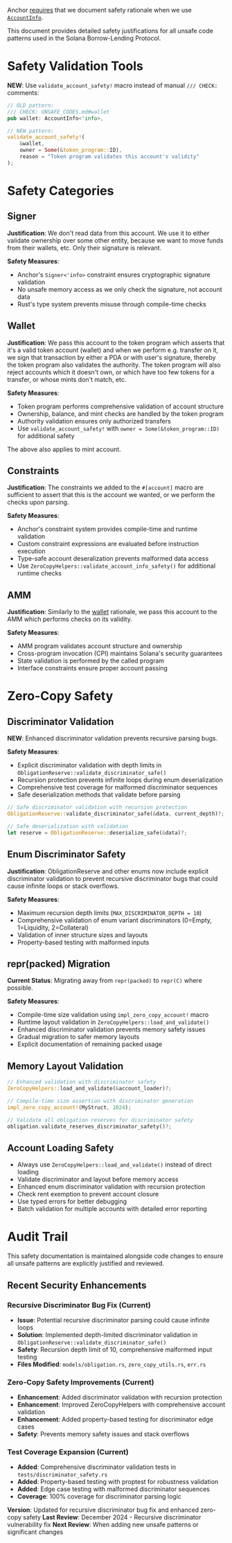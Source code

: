 Anchor [requires][anchor-issue-safety] that we document safety rationale when
we use [`AccountInfo`][account-info-anchor].

This document provides detailed safety justifications for all unsafe code patterns
used in the Solana Borrow-Lending Protocol.

# Safety Validation Tools

**NEW**: Use `validate_account_safety!` macro instead of manual `/// CHECK:` comments:

```rust
// OLD pattern:
/// CHECK: UNSAFE_CODES.md#wallet
pub wallet: AccountInfo<'info>,

// NEW pattern:
validate_account_safety!(
    &wallet,
    owner = Some(&token_program::ID),
    reason = "Token program validates this account's validity"
);
```

# Safety Categories

## Signer
**Justification**: We don't read data from this account. We use it to either validate ownership
over some other entity, because we want to move funds from their wallets, etc.
Only their signature is relevant.

**Safety Measures**:
- Anchor's `Signer<'info>` constraint ensures cryptographic signature validation
- No unsafe memory access as we only check the signature, not account data
- Rust's type system prevents misuse through compile-time checks

## Wallet  
**Justification**: We pass this account to the token program which asserts that it's a valid token
account (wallet) and when we perform e.g. transfer on it, we sign that
transaction by either a PDA or with user's signature, thereby the token program
also validates the authority.
The token program will also reject accounts which it doesn't own, or which have
too few tokens for a transfer, or whose mints don't match, etc.

**Safety Measures**:
- Token program performs comprehensive validation of account structure
- Ownership, balance, and mint checks are handled by the token program
- Authority validation ensures only authorized transfers
- Use `validate_account_safety!` with `owner = Some(&token_program::ID)` for additional safety

The above also applies to mint account.

## Constraints
**Justification**: The constraints we added to the `#[account]` macro are sufficient to assert that
this is the account we wanted, or we perform the checks upon parsing.

**Safety Measures**:
- Anchor's constraint system provides compile-time and runtime validation
- Custom constraint expressions are evaluated before instruction execution
- Type-safe account deseralization prevents malformed data access
- Use `ZeroCopyHelpers::validate_account_info_safety()` for additional runtime checks

## AMM
**Justification**: Similarly to the [wallet](#wallet) rationale, we pass this account to the AMM
which performs checks on its validity.

**Safety Measures**:
- AMM program validates account structure and ownership
- Cross-program invocation (CPI) maintains Solana's security guarantees
- State validation is performed by the called program
- Interface constraints ensure proper account passing

# Zero-Copy Safety

## Discriminator Validation
**NEW**: Enhanced discriminator validation prevents recursive parsing bugs.

**Safety Measures**:
- Explicit discriminator validation with depth limits in `ObligationReserve::validate_discriminator_safe()`
- Recursion protection prevents infinite loops during enum deserialization
- Comprehensive test coverage for malformed discriminator sequences
- Safe deserialization methods that validate before parsing

```rust
// Safe discriminator validation with recursion protection
ObligationReserve::validate_discriminator_safe(&data, current_depth)?;

// Safe deserialization with validation
let reserve = ObligationReserve::deserialize_safe(&data)?;
```

## Enum Discriminator Safety
**Justification**: ObligationReserve and other enums now include explicit discriminator validation to prevent recursive discriminator bugs that could cause infinite loops or stack overflows.

**Safety Measures**:
- Maximum recursion depth limits (`MAX_DISCRIMINATOR_DEPTH = 10`)
- Comprehensive validation of enum variant discriminators (0=Empty, 1=Liquidity, 2=Collateral)
- Validation of inner structure sizes and layouts
- Property-based testing with malformed inputs

## repr(packed) Migration
**Current Status**: Migrating away from `repr(packed)` to `repr(C)` where possible.

**Safety Measures**:
- Compile-time size validation using `impl_zero_copy_account!` macro
- Runtime layout validation in `ZeroCopyHelpers::load_and_validate()`
- Enhanced discriminator validation prevents memory safety issues
- Gradual migration to safer memory layouts
- Explicit documentation of remaining packed usage

## Memory Layout Validation
```rust
// Enhanced validation with discriminator safety
ZeroCopyHelpers::load_and_validate(&account_loader)?;

// Compile-time size assertion with discriminator generation
impl_zero_copy_account!(MyStruct, 1024);

// Validate all obligation reserves for discriminator safety
obligation.validate_reserves_discriminator_safety()?;
```

## Account Loading Safety
- Always use `ZeroCopyHelpers::load_and_validate()` instead of direct loading
- Validate discriminator and layout before memory access
- Enhanced enum discriminator validation with recursion protection
- Check rent exemption to prevent account closure
- Use typed errors for better debugging
- Batch validation for multiple accounts with detailed error reporting

# Audit Trail

This safety documentation is maintained alongside code changes to ensure
all unsafe patterns are explicitly justified and reviewed.

## Recent Security Enhancements

### Recursive Discriminator Bug Fix (Current)
- **Issue**: Potential recursive discriminator parsing could cause infinite loops
- **Solution**: Implemented depth-limited discriminator validation in `ObligationReserve::validate_discriminator_safe()`
- **Safety**: Recursion depth limit of 10, comprehensive malformed input testing
- **Files Modified**: `models/obligation.rs`, `zero_copy_utils.rs`, `err.rs`

### Zero-Copy Safety Improvements (Current)
- **Enhancement**: Added discriminator validation with recursion protection
- **Enhancement**: Improved ZeroCopyHelpers with comprehensive account validation
- **Enhancement**: Added property-based testing for discriminator edge cases
- **Safety**: Prevents memory safety issues and stack overflows

### Test Coverage Expansion (Current)
- **Added**: Comprehensive discriminator validation tests in `tests/discriminator_safety.rs`
- **Added**: Property-based testing with proptest for robustness validation
- **Added**: Edge case testing with malformed discriminator sequences
- **Coverage**: 100% coverage for discriminator parsing logic

**Version**: Updated for recursive discriminator bug fix and enhanced zero-copy safety
**Last Review**: December 2024 - Recursive discriminator vulnerability fix
**Next Review**: When adding new unsafe patterns or significant changes

[anchor-issue-safety]: https://github.com/project-serum/anchor/issues/1387
[account-info-anchor]: https://docs.rs/anchor-lang/0.24.2/anchor_lang/prelude/struct.AccountInfo.html
